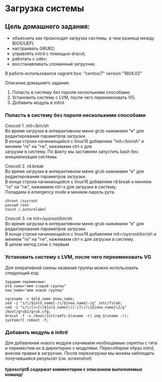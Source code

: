 # Загрузка системы

## Цель домашнего задания:
- объяснить как происходит загрузка системы, в чем разница между BIOS/UEFI;
- настраивать GRUB2;
- управлять initrd с помощью dracut;
- работать с udev;
- восстанавливать сломанный загрузчик.

В работе использовался vagrant box: "centos/7" version "1804.02"

Описание домашнего задания:

1) Попасть в систему без пароля несколькими способами;
2) Установить систему с LVM, после чего переименовать VG;
3) Добавить модуль в initrd.

### Попасть в систему без пароля несколькими способами

Способ 1. init=/bin/sh <br/>
Во время загрузки в интерактивном меню grub нажимаем "e" для редактирования параметров загрузки. <br/>
В конце строки начинающейся с linux16 добавляем "init=/bin/sh" и меняем "ro" на "rw", нажимаем сtrl-x для <br/>
загрузки в систему.
По факту мы заставяем запустить bash без инициализации системы.

Способ 2. rd.break <br/>
Во время загрузки в интерактивном меню grub нажимаем "e" для редактирования параметров загрузки. <br/>
В конце строки начинающейся с linux16 добавляем rd.break и меняем "ro" на "rw", нажимаем сtrl-x для загрузки в систему. <br/>
Попадаем в emergency mode и меняем пароль рута.  <br/>

```
chroot /sysroot
passwd root
touch /.autorelabel
```

Способ 3. rw init=/sysroot/bin/sh <br/>
Во время загрузки в интерактивном меню grub нажимаем "e" для редактирования параметров загрузки. <br/>
В конце строки начинающейся с linux16 добавляем init=/sysroot/bin/sh и меняем "ro" на "rw", нажимаем сtrl-x для загрузки в систему. <br/>
В целом метод схож с первым

### Установить систему с LVM, после чего переименовать VG
Для оперативной смены названия группы можно использовать следующий код:    

    Зададим переменные:
    old_name="имя старой группы"
    new_name="имя новой группы" 
    
    vgrename -v $old_name $new_name;
    sed -i "s/\/${old_name}-/\/${new_name}-/g" /etc/fstab;
    sed -i "s/\([/=]\)${old_name}\([-/]\)/\1${new_name}\2/g" /boot/grub2/grub.cfg;
    dracut -f -v /boot/initramfs-$(uname -r).img $(uname -r);
    systemctl reboot -f;
    
### Добавить модуль в initrd
Для добавления нового модуля скачиваем необходимые скрипты с гита и переместим их в директорию с модулями. Пересоберем образ initrd, внесем правки в загрузчик.
После перезагрузки мы можем наблюдать получившийся результат (см. screenshot)

#### typescript$ содержат комментарии с описанием выполняемых команд!
